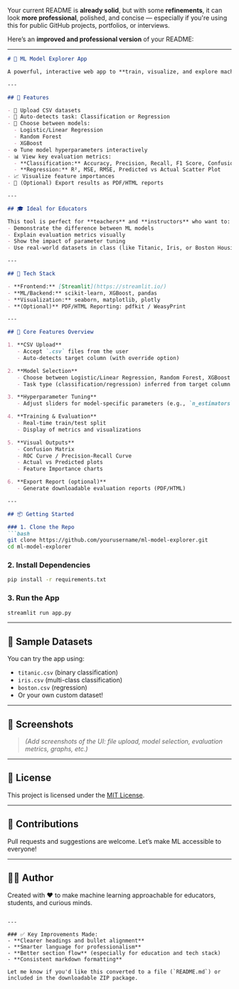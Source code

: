 Your current README is **already solid**, but with some **refinements**, it can look **more professional**, polished, and concise — especially if you're using this for public GitHub projects, portfolios, or interviews.

Here’s an **improved and professional version** of your README:

---

````markdown
# 🧠 ML Model Explorer App

A powerful, interactive web app to **train, visualize, and explore machine learning models** without writing any code. Ideal for **educators**, **students**, and **non-technical stakeholders** who want to understand how ML works — using their own datasets.

---

## 🚀 Features

- 📁 Upload CSV datasets
- 🧠 Auto-detects task: Classification or Regression
- 🧮 Choose between models:
  - Logistic/Linear Regression
  - Random Forest
  - XGBoost
- ⚙️ Tune model hyperparameters interactively
- 📊 View key evaluation metrics:
  - **Classification:** Accuracy, Precision, Recall, F1 Score, Confusion Matrix, ROC Curve
  - **Regression:** R², MSE, RMSE, Predicted vs Actual Scatter Plot
- 📈 Visualize feature importances
- 📝 (Optional) Export results as PDF/HTML reports

---

## 🎓 Ideal for Educators

This tool is perfect for **teachers** and **instructors** who want to:
- Demonstrate the difference between ML models
- Explain evaluation metrics visually
- Show the impact of parameter tuning
- Use real-world datasets in class (like Titanic, Iris, or Boston Housing)

---

## 🧱 Tech Stack

- **Frontend:** [Streamlit](https://streamlit.io/)
- **ML/Backend:** scikit-learn, XGBoost, pandas
- **Visualization:** seaborn, matplotlib, plotly
- **(Optional)** PDF/HTML Reporting: pdfkit / WeasyPrint

---

## 🔧 Core Features Overview

1. **CSV Upload**
   - Accept `.csv` files from the user
   - Auto-detects target column (with override option)

2. **Model Selection**
   - Choose between Logistic/Linear Regression, Random Forest, XGBoost
   - Task type (classification/regression) inferred from target column

3. **Hyperparameter Tuning**
   - Adjust sliders for model-specific parameters (e.g., `n_estimators`, `max_depth`)

4. **Training & Evaluation**
   - Real-time train/test split
   - Display of metrics and visualizations

5. **Visual Outputs**
   - Confusion Matrix
   - ROC Curve / Precision-Recall Curve
   - Actual vs Predicted plots
   - Feature Importance charts

6. **Export Report (optional)**
   - Generate downloadable evaluation reports (PDF/HTML)

---

## 📦 Getting Started

### 1. Clone the Repo
```bash
git clone https://github.com/yourusername/ml-model-explorer.git
cd ml-model-explorer
````

### 2. Install Dependencies

```bash
pip install -r requirements.txt
```

### 3. Run the App

```bash
streamlit run app.py
```

---

## 📂 Sample Datasets

You can try the app using:

* `titanic.csv` (binary classification)
* `iris.csv` (multi-class classification)
* `boston.csv` (regression)
* Or your own custom dataset!

---

## 📸 Screenshots

> *(Add screenshots of the UI: file upload, model selection, evaluation metrics, graphs, etc.)*

---

## 📄 License

This project is licensed under the [MIT License](LICENSE).

---

## 🤝 Contributions

Pull requests and suggestions are welcome. Let’s make ML accessible to everyone!

---

## 👨‍🏫 Author

Created with ❤️ to make machine learning approachable for educators, students, and curious minds.

```

---

### ✅ Key Improvements Made:
- **Clearer headings and bullet alignment**
- **Smarter language for professionalism**
- **Better section flow** (especially for education and tech stack)
- **Consistent markdown formatting**

Let me know if you'd like this converted to a file (`README.md`) or included in the downloadable ZIP package.
```
